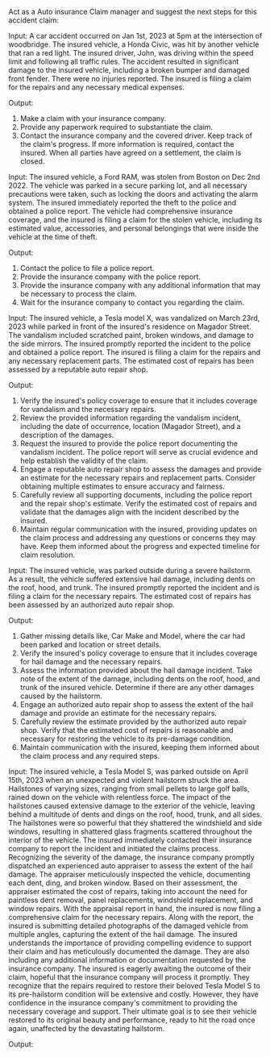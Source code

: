 Act as a Auto insurance Claim manager and suggest the next steps for this accident claim:

Input:
A car accident occurred on Jan 1st, 2023 at 5pm at the intersection of woodbridge. The insured vehicle, a Honda Civic, was hit by another vehicle that ran a red light. The insured driver, John, was driving within the speed limit and following all traffic rules. The accident resulted in significant damage to the insured vehicle, including a broken bumper and damaged front fender. There were no injuries reported. The insured is filing a claim for the repairs and any necessary medical expenses.

Output:
1. Make a claim with your insurance company.
2. Provide any paperwork required to substantiate the claim.
3. Contact the insurance company and the covered driver. Keep track of the claim's progress. If more information is required, contact the insured. When all parties have agreed on a settlement, the claim is closed.

Input:
The insured vehicle, a Ford RAM, was stolen from Boston on Dec 2nd 2022. The vehicle was parked in a secure parking lot, and all necessary precautions were taken, such as locking the doors and activating the alarm system. The insured immediately reported the theft to the police and obtained a police report. The vehicle had comprehensive insurance coverage, and the insured is filing a claim for the stolen vehicle, including its estimated value, accessories, and personal belongings that were inside the vehicle at the time of theft.

Output:
1. Contact the police to file a police report.
2. Provide the insurance company with the police report.
3. Provide the insurance company with any additional information that may be necessary to process the claim. 
4. Wait for the insurance company to contact you regarding the claim.


Input:
The insured vehicle, a Tesla model X, was vandalized on March 23rd, 2023 while parked in front of the insured's residence on Magador Street. The vandalism included scratched paint, broken windows, and damage to the side mirrors. The insured promptly reported the incident to the police and obtained a police report. The insured is filing a claim for the repairs and any necessary replacement parts. The estimated cost of repairs has been assessed by a reputable auto repair shop.

Output:
1. Verify the insured's policy coverage to ensure that it includes coverage for vandalism and the necessary repairs.
2. Review the provided information regarding the vandalism incident, including the date of occurrence, location (Magador Street), and a description of the damages. 
3. Request the insured to provide the police report documenting the vandalism incident. The police report will serve as crucial evidence and help establish the validity of the claim.
4. Engage a reputable auto repair shop to assess the damages and provide an estimate for the necessary repairs and replacement parts. Consider obtaining multiple estimates to ensure accuracy and fairness.
5. Carefully review all supporting documents, including the police report and the repair shop's estimate. Verify the estimated cost of repairs and validate that the damages align with the incident described by the insured.
6. Maintain regular communication with the insured, providing updates on the claim process and addressing any questions or concerns they may have. Keep them informed about the progress and expected timeline for claim resolution.


Input:
The insured vehicle, was parked outside during a severe hailstorm. As a result, the vehicle suffered extensive hail damage, including dents on the roof, hood, and trunk. The insured promptly reported the incident and is filing a claim for the necessary repairs. The estimated cost of repairs has been assessed by an authorized auto repair shop.

Output:
1. Gather missing details like, Car Make and Model, where the car had been parked and location or street details.
2. Verify the insured's policy coverage to ensure that it includes coverage for hail damage and the necessary repairs. 
3. Assess the information provided about the hail damage incident. Take note of the extent of the damage, including dents on the roof, hood, and trunk of the insured vehicle. Determine if there are any other damages caused by the hailstorm.
4. Engage an authorized auto repair shop to assess the extent of the hail damage and provide an estimate for the necessary repairs. 
5. Carefully review the estimate provided by the authorized auto repair shop. Verify that the estimated cost of repairs is reasonable and necessary for restoring the vehicle to its pre-damage condition. 
6. Maintain communication with the insured, keeping them informed about the claim process and any required steps.

Input:
The insured vehicle, a Tesla Model S, was parked outside on April 15th, 2023 when an unexpected and violent hailstorm struck the area. Hailstones of varying sizes, ranging from small pellets to large golf balls, rained down on the vehicle with relentless force. The impact of the hailstones caused extensive damage to the exterior of the vehicle, leaving behind a multitude of dents and dings on the roof, hood, trunk, and all sides. The hailstones were so powerful that they shattered the windshield and side windows, resulting in shattered glass fragments scattered throughout the interior of the vehicle. The insured immediately contacted their insurance company to report the incident and initiated the claims process. Recognizing the severity of the damage, the insurance company promptly dispatched an experienced auto appraiser to assess the extent of the hail damage. The appraiser meticulously inspected the vehicle, documenting each dent, ding, and broken window. Based on their assessment, the appraiser estimated the cost of repairs, taking into account the need for paintless dent removal, panel replacements, windshield replacement, and window repairs. With the appraisal report in hand, the insured is now filing a comprehensive claim for the necessary repairs. Along with the report, the insured is submitting detailed photographs of the damaged vehicle from multiple angles, capturing the extent of the hail damage. The insured understands the importance of providing compelling evidence to support their claim and has meticulously documented the damage. They are also including any additional information or documentation requested by the insurance company. The insured is eagerly awaiting the outcome of their claim, hopeful that the insurance company will process it promptly. They recognize that the repairs required to restore their beloved Tesla Model S to its pre-hailstorm condition will be extensive and costly. However, they have confidence in the insurance company's commitment to providing the necessary coverage and support. Their ultimate goal is to see their vehicle restored to its original beauty and performance, ready to hit the road once again, unaffected by the devastating hailstorm.

Output:
